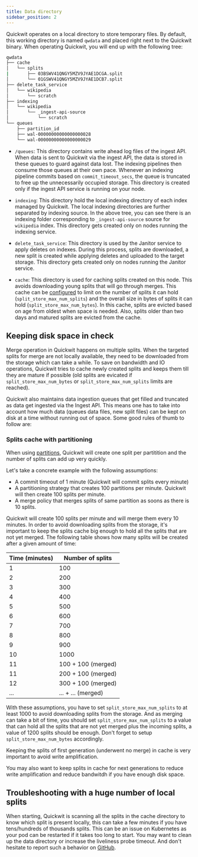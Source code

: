 ```yaml
---
title: Data directory
sidebar_position: 2
---
```


Quickwit operates on a local directory to store temporary files. By default, this working directory is named `qwdata` and placed right next to the Quickwit binary. When operating Quickwit, you will end up with the following tree:

```bash
qwdata
├── cache
│   └── splits
|       ├── 03BSWV41QNGY5MZV9JYAE1DCGA.split
│       └── 01GSWV41QNGY5MZV9JYAE1DCB7.split
├── delete_task_service
│   └── wikipedia
│       └── scratch
├── indexing
│   └── wikipedia
│       └── _ingest-api-source
│           └── scratch
└── queues
    ├── partition_id
    ├── wal-00000000000000000028
    └── wal-00000000000000000029
```

- `/queues`: This directory contains write ahead log files of the ingest API. When data is sent to Quickwit via the ingest API, the data is stored in these queues to guard against data lost. The indexing pipelines then consume those queues at their own pace. Whenever an indexing pipeline commits based on `commit_timeout_secs`, the queue is truncated to free up the unnecessarily occupied storage. This directory is created only if the ingest API service is running on your node.

- `indexing`: This directory hold the local indexing directory of each index managed by Quickwit. The local indexing directories are further separated by indexing source. In the above tree, you can see there is an indexing folder corresponding to `_ingest-api-source` source for `wikipedia` index. This directory gets created only on nodes running the indexing service.

- `delete_task_service`: This directory is used by the Janitor service to apply deletes on indexes. During this process, splits are downloaded, a new split is created while applying deletes and uploaded to the target storage. This directory gets created only on nodes running the Janitor service.

- `cache`: This directory is used for caching splits created on this node. This avoids downloading young splits that will go through merges. This cache can be [configured](https://quickwit.io/docs/main-branch/configuration/node-config#indexer-configuration) to limit on the number of splits it can hold (`split_store_max_num_splits`) and the overall size in bytes of splits it can hold (`split_store_max_num_bytes`). In this cache, splits are evicted based on age from oldest when space is needed. Also, splits older than two days and matured splits are evicted from the cache.

## Keeping disk space in check

 Merge operation in Quickwit happens on multiple splits. When the targeted splits for merge are not locally available, they need to be downloaded from the storage which can take a while. To save on bandwidth and IO operations, Quickwit tries to cache newly created splits and keeps them till they are mature if possible (old splits are evicated if `split_store_max_num_bytes` or `split_store_max_num_splits` limits are reached).
 
 Quickwit also maintains data ingestion queues that get filled and truncated as data get ingested via the Ingest API. This means one has to take into account how much data (queues data files, new split files) can be kept on disk at a time without running out of space. Some good rules of thumb to follow are:

 ### Splits cache with partitioning

When using [partitions](../overview/concepts/querying.md#partitioning), Quickwit will create one split per partitition and the number of splits can add up very quickly.

Let's take a concrete example with the following assumptions:
- A commit timeout of 1 minute (Quickwit will commit splits every minute)
- A partitioning strategy that creates 100 partitions per minute. Quickwit will then create 100 splits per minute.
- A merge policy that merges splits of same partition as soons as there is 10 splits.

Quickwit will create 100 splits per minute and will merge them every 10 minutes. In order to avoid downloading splits from the storage, it's important to keep the splits cache big enough to hold all the splits that are not yet merged. The following table shows how many splits will be created after a given amount of time:

| Time (minutes) | Number of splits |
| ------------ | ---------------- |
| 1            | 100              |
| 2            | 200              |
| 3            | 300              |
| 4            | 400              |
| 5            | 500              |
| 6            | 600              |
| 7            | 700              |
| 8            | 800              |
| 9            | 900              |
| 10           | 1000             |
| 11           | 100 + 100 (merged) |
| 11           | 200 + 100 (merged) |
| 12           | 300 + 100 (merged) |
| ...          | ... + ... (merged) |

With these assumptions, you have to set `split_store_max_num_splits` to at least 1000 to avoid downloading splits from the storage. And as merging can take a bit of time, you should set `split_store_max_num_splits` to a value that can hold all the splits that are not yet merged plus the incoming splits, a value of 1200 splits should be enough. Don't forget to setup `split_store_max_num_bytes` accordingly.

Keeping the splits of first generation (underwent no merge) in cache is very important to avoid write amplification.

You may also want to keep splits in cache for next generations to reduce write amplification and reduce bandwitdh if you have enough disk space.

## Troubleshooting with a huge number of local splits

When starting, Quickwit is scanning all the splits in the cache directory to know which split is present locally, this can take a few minutes if you have tens/hundreds of thousands splits. This can be an issue on Kubernetes as your pod can be restarted if it takes too long to start. You may want to clean up the data directory or increase the liveliness probe timeout. And don't hesitate to report such a behavior on [GitHub](https://github.com/quickwit-oss/quickwit).

